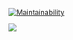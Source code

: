 [![Maintainability](https://api.codeclimate.com/v1/badges/a99a88d28ad37a79dbf6/maintainability)](https://codeclimate.com/github/codeclimate/codeclimate/maintainability)

![](https://github.com/ElenaSolovyeva/frontend-project-lvl1/workflows/Check%20with%20Eslint/badge.svg)
